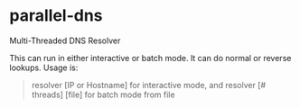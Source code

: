 parallel-dns
============

Multi-Threaded DNS Resolver

This can run in either interactive or batch mode. It can do normal or reverse lookups.
Usage is:
>resolver [IP or Hostname] 
for interactive mode, and 
>resolver [# threads] [file]
for batch mode from file
